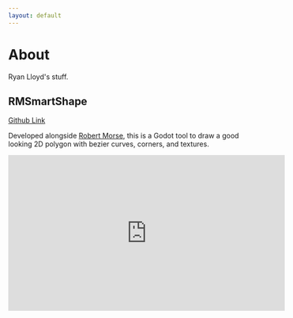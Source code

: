 ```yaml
---
layout: default
---
```

# About
Ryan Lloyd's stuff.

## RMSmartShape
[Github Link](https://github.com/remorse107/rmsmartshape2d)

Developed alongside [Robert Morse](https://github.com/remorse107),
this is a Godot tool to draw a good looking 2D polygon with bezier curves, corners, and textures.


<iframe width="560" height="315" src="https://www.youtube.com/embed/KdK9oz_TEp8" frameborder="0" allow="accelerometer; autoplay; encrypted-media; gyroscope; picture-in-picture" allowfullscreen></iframe>
